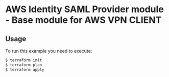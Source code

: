 # AWS Identity SAML Provider module - Base module for AWS VPN CLIENT

## Usage

To run this example you need to execute:

```bash
$ terraform init
$ terraform plan
$ terraform apply
```
